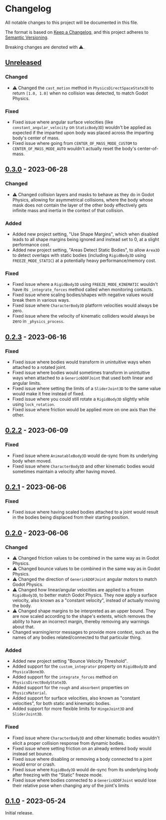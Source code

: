 # Changelog

All notable changes to this project will be documented in this file.

The format is based on [Keep a Changelog](https://keepachangelog.com/en/1.0.0/), and this project
adheres to [Semantic Versioning](https://semver.org/spec/v2.0.0.html).

Breaking changes are denoted with ⚠️.

## [Unreleased]

### Changed

- ⚠️ Changed the `cast_motion` method in `PhysicsDirectSpaceState3D` to return `[1.0, 1.0]` when no
  collision was detected, to match Godot Physics.

### Fixed

- Fixed issue where angular surface velocities (like `constant_angular_velocity` on `StaticBody3D`)
  wouldn't be applied as expected if the imparted upon body was placed across the imparting body's
  center of mass.
- Fixed issue where going from `CENTER_OF_MASS_MODE_CUSTOM` to `CENTER_OF_MASS_MODE_AUTO` wouldn't
  actually reset the body's center-of-mass.

## [0.3.0] - 2023-06-28

### Changed

- ⚠️ Changed collision layers and masks to behave as they do in Godot Physics, allowing for
  asymmetrical collisions, where the body whose mask does not contain the layer of the other body
  effectively gets infinite mass and inertia in the context of that collision.

### Added

- Added new project setting, "Use Shape Margins", which when disabled leads to all shape margins
  being ignored and instead set to 0, at a slight performance cost.
- Added new project setting, "Areas Detect Static Bodies", to allow `Area3D` to detect overlaps with
  static bodies (including `RigidBody3D` using `FREEZE_MODE_STATIC`) at a potentially heavy
  performance/memory cost.

### Fixed

- Fixed issue where a `RigidBody3D` using `FREEZE_MODE_KINEMATIC` wouldn't have its
  `_integrate_forces` method called when monitoring contacts.
- Fixed issue where scaling bodies/shapes with negative values would break them in various ways.
- Fixed issue where `CharacterBody3D` platform velocities would always be zero.
- Fixed issue where the velocity of kinematic colliders would always be zero in `_physics_process`.

## [0.2.3] - 2023-06-16

### Fixed

- Fixed issue where bodies would transform in unintuitive ways when attached to a rotated joint.
- Fixed issue where bodies would sometimes transform in unintuitive ways when attached to a
  `Generic6DOFJoint` that used both linear and angular limits.
- Fixed issue where setting the limits of a `SliderJoint3D` to the same value would make it free
  instead of fixed.
- Fixed issue where you could still rotate a `RigidBody3D` slightly while using `lock_rotation`.
- Fixed issue where friction would be applied more on one axis than the other.

## [0.2.2] - 2023-06-09

### Fixed

- Fixed issue where `AnimatableBody3D` would de-sync from its underlying body when moved.
- Fixed issue where `CharacterBody3D` and other kinematic bodies would sometimes maintain a velocity
  after having moved.

## [0.2.1] - 2023-06-06

### Fixed

- Fixed issue where having scaled bodies attached to a joint would result in the bodies being
  displaced from their starting position.

## [0.2.0] - 2023-06-06

### Changed

- ⚠️ Changed friction values to be combined in the same way as in Godot Physics.
- ⚠️ Changed bounce values to be combined in the same way as in Godot Physics.
- ⚠️ Changed the direction of `Generic6DOFJoint` angular motors to match Godot Physics.
- ⚠️ Changed how linear/angular velocities are applied to a frozen `RigidBody3D`, to better match
  Godot Physics. They now apply a surface velocity, also known as a "constant velocity", instead of
  actually moving the body.
- ⚠️ Changed shape margins to be interpreted as an upper bound. They are now scaled according to the
  shape's extents, which removes the ability to have an incorrect margin, thereby removing any
  warnings about that.
- Changed warning/error messages to provide more context, such as the names of any bodies
  related/connected to that particular thing.

### Added

- Added new project setting "Bounce Velocity Threshold".
- Added support for the `custom_integrator` property on `RigidBody3D` and `PhysicalBone3D`.
- Added support for the `integrate_forces` method on `PhysicsDirectBodyState3D`.
- Added support for the `rough` and `absorbent` properties on `PhysicsMaterial`.
- Added support for surface velocities, also known as "constant velocities", for both static and
  kinematic bodies.
- Added support for more flexible limits for `HingeJoint3D` and `SliderJoint3D`.

### Fixed

- Fixed issue where `CharacterBody3D` and other kinematic bodies wouldn't elicit a proper collision
  response from dynamic bodies.
- Fixed issue where setting friction on an already entered body would instead set bounce.
- Fixed issue where disabling or removing a body connected to a joint would error or crash.
- Fixed issue where `RigidBody3D` would de-sync from its underlying body after freezing with the
  "Static" freeze mode.
- Fixed issue where bodies connected to a `Generic6DOFJoint` would lose their relative pose when
  changing any of the joint's limits

## [0.1.0] - 2023-05-24

Initial release.

[Unreleased]: https://github.com/godot-jolt/godot-jolt/compare/v0.3.0-stable...HEAD
[0.3.0]: https://github.com/godot-jolt/godot-jolt/compare/v0.2.3-stable...v0.3.0-stable
[0.2.3]: https://github.com/godot-jolt/godot-jolt/compare/v0.2.2-stable...v0.2.3-stable
[0.2.2]: https://github.com/godot-jolt/godot-jolt/compare/v0.2.1-stable...v0.2.2-stable
[0.2.1]: https://github.com/godot-jolt/godot-jolt/compare/v0.2.0-stable...v0.2.1-stable
[0.2.0]: https://github.com/godot-jolt/godot-jolt/compare/v0.1.0-stable...v0.2.0-stable
[0.1.0]: https://github.com/godot-jolt/godot-jolt/releases/tag/v0.1.0-stable
